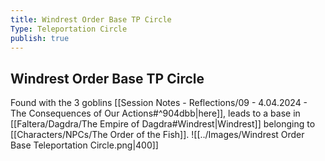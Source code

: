 ```yaml
---
title: Windrest Order Base TP Circle
Type: Teleportation Circle
publish: true
---
```


## Windrest Order Base TP Circle

Found with the 3 goblins [[Session Notes - Reflections/09 - 4.04.2024 - The Consequences of Our Actions#^904dbb\|here]], leads to a base in [[Faltera/Dagdra/The Empire of Dagdra#Windrest\|Windrest]] belonging to [[Characters/NPCs/The Order of the Fish]]. 
![[../Images/Windrest Order Base Teleportation Circle.png|400]]
